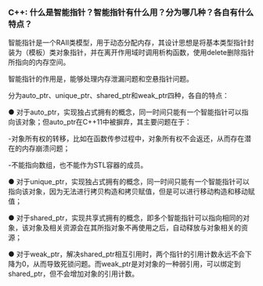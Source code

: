 ### C++: 什么是智能指针？智能指针有什么用？分为哪几种？各自有什么特点？

智能指针是一个RAII类模型，用于动态分配内存，其设计思想是将基本类型指针封装为（模板）类对象指针，并在离开作用域时调用析构函数，使用delete删除指针所指向的内存空间。

智能指针的作用是，能够处理内存泄漏问题和空悬指针问题。

分为auto_ptr、unique_ptr、shared_ptr和weak_ptr四种，各自的特点：

● 对于auto_ptr，实现独占式拥有的概念，同一时间只能有一个智能指针可以指向该对象；但auto_ptr在C++11中被摒弃，其主要问题在于：

-对象所有权的转移，比如在函数传参过程中，对象所有权不会返还，从而存在潜在的内存崩溃问题；

-不能指向数组，也不能作为STL容器的成员。

● 对于unique_ptr，实现独占式拥有的概念，同一时间只能有一个智能指针可以指向该对象，因为无法进行拷贝构造和拷贝赋值，但是可以进行移动构造和移动赋值；

● 对于shared_ptr，实现共享式拥有的概念，即多个智能指针可以指向相同的对象，该对象及相关资源会在其所指对象不再使用之后，自动释放与对象相关的资源；

● 对于weak_ptr，解决shared_ptr相互引用时，两个指针的引用计数永远不会下降为0，从而导致死锁问题。而weak_ptr是对对象的一种弱引用，可以绑定到shared_ptr，但不会增加对象的引用计数。
